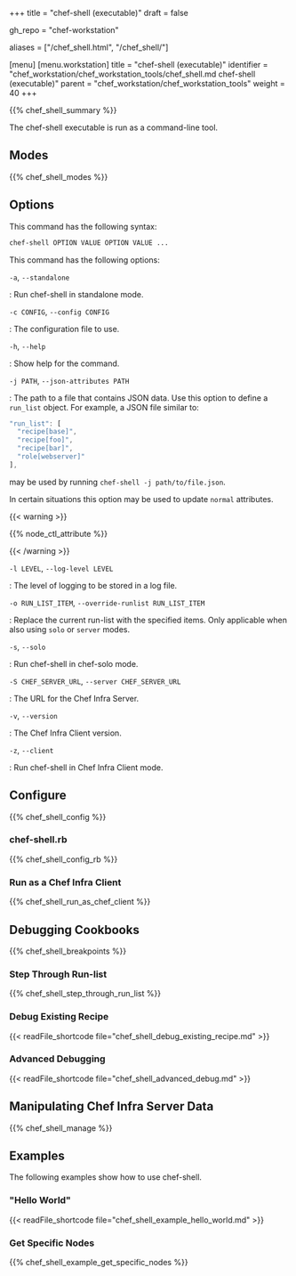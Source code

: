 +++
title = "chef-shell (executable)"
draft = false

gh_repo = "chef-workstation"

aliases = ["/chef_shell.html", "/chef_shell/"]

[menu]
  [menu.workstation]
    title = "chef-shell (executable)"
    identifier = "chef_workstation/chef_workstation_tools/chef_shell.md chef-shell (executable)"
    parent = "chef_workstation/chef_workstation_tools"
    weight = 40
+++

{{% chef_shell_summary %}}

The chef-shell executable is run as a command-line tool.

## Modes

{{% chef_shell_modes %}}

## Options

This command has the following syntax:

``` bash
chef-shell OPTION VALUE OPTION VALUE ...
```

This command has the following options:

`-a`, `--standalone`

: Run chef-shell in standalone mode.

`-c CONFIG`, `--config CONFIG`

: The configuration file to use.

`-h`, `--help`

: Show help for the command.

`-j PATH`, `--json-attributes PATH`

: The path to a file that contains JSON data. Use this option to define a `run_list` object. For example, a JSON file similar to:

  ``` javascript
  "run_list": [
    "recipe[base]",
    "recipe[foo]",
    "recipe[bar]",
    "role[webserver]"
  ],
  ```

  may be used by running `chef-shell -j path/to/file.json`.

  In certain situations this option may be used to update `normal` attributes.

  {{< warning >}}

  {{% node_ctl_attribute %}}

  {{< /warning >}}

`-l LEVEL`, `--log-level LEVEL`

: The level of logging to be stored in a log file.

`-o RUN_LIST_ITEM`, `--override-runlist RUN_LIST_ITEM`

: Replace the current run-list with the specified items. Only applicable when also using `solo` or `server` modes.

`-s`, `--solo`

: Run chef-shell in chef-solo mode.

`-S CHEF_SERVER_URL`, `--server CHEF_SERVER_URL`

: The URL for the Chef Infra Server.

`-v`, `--version`

: The Chef Infra Client version.

`-z`, `--client`

: Run chef-shell in Chef Infra Client mode.

## Configure

{{% chef_shell_config %}}

### chef-shell.rb

{{% chef_shell_config_rb %}}

### Run as a Chef Infra Client

{{% chef_shell_run_as_chef_client %}}

## Debugging Cookbooks

{{% chef_shell_breakpoints %}}

### Step Through Run-list

{{% chef_shell_step_through_run_list %}}

### Debug Existing Recipe

{{< readFile_shortcode file="chef_shell_debug_existing_recipe.md" >}}

### Advanced Debugging

{{< readFile_shortcode file="chef_shell_advanced_debug.md" >}}

## Manipulating Chef Infra Server Data

{{% chef_shell_manage %}}

## Examples

The following examples show how to use chef-shell.

### "Hello World"

{{< readFile_shortcode file="chef_shell_example_hello_world.md" >}}

### Get Specific Nodes

{{% chef_shell_example_get_specific_nodes %}}
